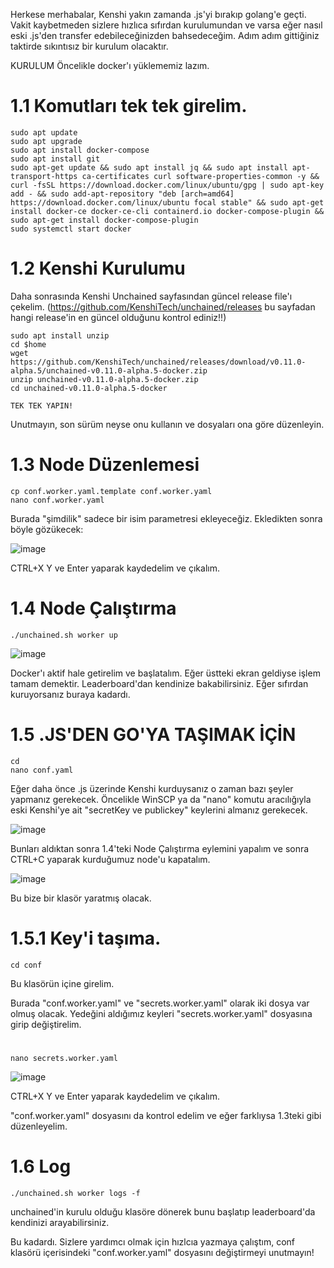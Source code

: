 Herkese merhabalar,
Kenshi yakın zamanda .js'yi bırakıp golang'e geçti. Vakit kaybetmeden sizlere hızlıca sıfırdan kurulumundan ve varsa eğer nasıl eski .js'den transfer edebileceğinizden bahsedeceğim.
Adım adım gittiğiniz taktirde sıkıntısız bir kurulum olacaktır.

KURULUM
Öncelikle docker'ı yüklememiz lazım.
# 1.1 Komutları tek tek girelim.
	sudo apt update 
	sudo apt upgrade
	sudo apt install docker-compose
	sudo apt install git
	sudo apt-get update && sudo apt install jq && sudo apt install apt-transport-https ca-certificates curl software-properties-common -y && curl -fsSL https://download.docker.com/linux/ubuntu/gpg | sudo apt-key add - && sudo add-apt-repository "deb [arch=amd64] https://download.docker.com/linux/ubuntu focal stable" && sudo apt-get install docker-ce docker-ce-cli containerd.io docker-compose-plugin && sudo apt-get install docker-compose-plugin
    sudo systemctl start docker

# 1.2 Kenshi Kurulumu
Daha sonrasında Kenshi Unchained sayfasından güncel release file'ı çekelim. 
(https://github.com/KenshiTech/unchained/releases bu sayfadan hangi release'in en güncel olduğunu kontrol ediniz!!)

    sudo apt install unzip
    cd $home
    wget https://github.com/KenshiTech/unchained/releases/download/v0.11.0-alpha.5/unchained-v0.11.0-alpha.5-docker.zip
    unzip unchained-v0.11.0-alpha.5-docker.zip
    cd unchained-v0.11.0-alpha.5-docker

    TEK TEK YAPIN!

  Unutmayın, son sürüm neyse onu kullanın ve dosyaları ona göre düzenleyin.

# 1.3 Node Düzenlemesi
    cp conf.worker.yaml.template conf.worker.yaml
    nano conf.worker.yaml


Burada "şimdilik" sadece bir isim parametresi ekleyeceğiz. 
Ekledikten sonra böyle gözükecek:

![image](https://github.com/awelmisin/KenshiGO/assets/73443933/09fdf2d9-3a70-400d-ac2f-93ca56933d4c)

CTRL+X Y ve Enter yaparak kaydedelim ve çıkalım.

# 1.4 Node Çalıştırma
    ./unchained.sh worker up 
![image](https://github.com/awelmisin/KenshiGO/assets/73443933/657b5a64-4067-47f2-9ee3-b67bb8dd0b04)

Docker'ı aktif hale getirelim ve başlatalım. Eğer üstteki ekran geldiyse işlem tamam demektir. Leaderboard'dan kendinize bakabilirsiniz.
Eğer sıfırdan kuruyorsanız buraya kadardı.

# 1.5 .JS'DEN GO'YA TAŞIMAK İÇİN
    cd
    nano conf.yaml
Eğer daha önce .js üzerinde Kenshi kurduysanız o zaman bazı şeyler yapmanız gerekecek. Öncelikle  WinSCP ya da "nano" komutu aracılığıyla eski Kenshi'ye ait "secretKey ve publickey" keylerini almanız gerekecek.

![image](https://github.com/awelmisin/KenshiGO/assets/73443933/97ccd66e-e373-4e8e-a97f-5ed5669aec97)


Bunları aldıktan sonra 1.4'teki Node Çalıştırma eylemini yapalım ve sonra CTRL+C yaparak kurduğumuz node'u kapatalım.

![image](https://github.com/awelmisin/KenshiGO/assets/73443933/45497c0b-096d-4ea8-a6df-8a2c4cdb238f)

Bu bize bir klasör yaratmış olacak.

# 1.5.1 Key'i taşıma.
    cd conf
Bu klasörün içine girelim.

Burada "conf.worker.yaml" ve "secrets.worker.yaml" olarak iki dosya var olmuş olacak. Yedeğini aldığımız keyleri "secrets.worker.yaml" dosyasına girip değiştirelim.
#  
    nano secrets.worker.yaml

![image](https://github.com/awelmisin/KenshiGO/assets/73443933/fab49981-e7bc-4c87-af53-1b03136a285f)

CTRL+X Y ve Enter yaparak kaydedelim ve çıkalım.

"conf.worker.yaml" dosyasını da kontrol edelim ve eğer farklıysa 1.3teki gibi düzenleyelim.

# 1.6 Log
    ./unchained.sh worker logs -f
unchained'in kurulu olduğu klasöre dönerek bunu başlatıp leaderboard'da kendinizi arayabilirsiniz.

Bu kadardı. Sizlere yardımcı olmak için hızlcıa yazmaya çalıştım, conf klasörü içerisindeki "conf.worker.yaml" dosyasını değiştirmeyi unutmayın!




